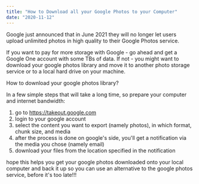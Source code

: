```yaml
---
title: "How to Download all your Google Photos to your Computer"
date: "2020-11-12"
---
```


Google just announced that in June 2021 they will no longer let users upload unlimited photos in high quality to their Google Photos service.

If you want to pay for more storage with Google - go ahead and get a Google One account with some TBs of data. If not - you might want to download your google photos library and move it to another photo storage service or to a local hard drive on your machine.

How to download your google photos library?

In a few simple steps that will take a long time, so prepare your computer and internet bandwidth:

1. go to https://takeout.google.com
2. login to your google account
3. select the content you want to export (namely photos), in which format, chunk size, and media
4. after the process is done on google's side, you'll get a notification via the media you chose (namely email)
5. download your files from the location specified in the notification

hope this helps you get your google photos downloaded onto your local computer and back it up so you can use an alternative to the google photos service, before it's too late!!!
